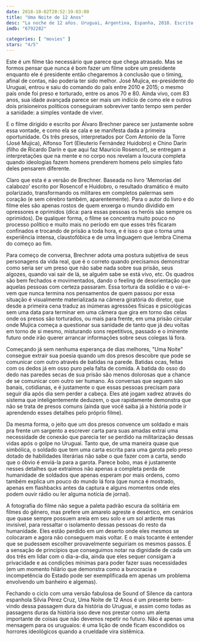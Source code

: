 ```yaml
---
date: 2018-10-02T20:52:19-03:00
title: "Uma Noite de 12 Anos"
desc: "La noche de 12 años. Uruguai, Argentina, Espanha, 2018. Escrito e dirigido por Álvaro Brechner. Com Antonio de la Torre, Chino Darín, Alfonso Tort."
imdb: "6792282"

categories: [ "movies" ]
stars: "4/5"
---
```

Este é um filme tão necessário que parece que chega atrasado. Mas se formos pensar que nunca é bom fazer um filme sobre um presidente enquanto ele é presidente então chegaremos à conclusão que o timing, afinal de contas, não poderia ter sido melhor. José Mujica, ex-presidente do Uruguai, entrou e saiu do comando do país entre 2010 e 2015; o mesmo país onde foi preso e torturado, entre os anos 70 e 80. Ainda vivo, com 83 anos, sua idade avançada parece ser mais um indício de como ele e outros dois prisioneiros políticos conseguiram sobreviver tanto tempo sem perder a sanidade: a simples vontade de viver.

E o filme dirigido e escrito por Álvaro Brechner parece ser justamente sobre essa vontade, e como ela se cala e se manifesta dada a primeira oportunidade. Os três presos, interpretados por Com Antonio de la Torre (José Mujica), Alfonso Tort (Eleuterio Fernández Huidobro) e Chino Darín (filho de Ricardo Darín e que aqui faz Mauricio Rosencof), se entregam a interpretações que na mente e no corpo nos revelam a loucura completa quando ideologias fazem homens prenderem homens pelo simples fato deles pensarem diferente.

Claro que esta é a versão de Brechner. Baseada no livro 'Memorias del calabozo' escrito por Rosencof e Huidobro, o resultado dramático é muito polarizado, transformando os militares em completos palermas sem coração (e sem cérebro também, aparentemente). Para o autor do livro e do filme eles são apenas rostos de quem enxerga o mundo dividido em opressores e oprimidos (dica: para essas pessoas os heróis são sempre os oprimidos). De qualquer forma, o filme se concentra muito pouco no processo político e muito mais no período em que esses três ficaram confinados e trocando de prisão a toda hora, e é isso o que o torna uma experiência intensa, claustofóbica e de uma linguagem que lembra Cinema do começo ao fim.

Para começo de conversa, Brechner adota uma postura subjetiva de seus personagens da vida real, que é o correto quando precisamos demonstrar como seria ser um preso que não sabe nada sobre sua prisão, seus algozes, quando vai sair de lá, se alguém sabe se está vivo, etc. Os quadros são bem fechados e movimentados, dando o feeling de desorientação que aquelas pessoas com certeza passaram. Essa tortura da solidão e o vai-e-vem que nunca termina nos pensamentos de quem passou por essa situação é visualmente materializada na câmera giratória do diretor, que desde a primeira cena traduz as inúmeras agressões físicas e psicológicas sem uma data para terminar em uma câmera que gira em torno das celas onde os presos são torturados, ou mais para frente, em uma prisão circular onde Mujica começa a questionar sua sanidade de tanto que já deu voltas em torno de si mesmo, misturando sons repetitivos, passado e o iminente futuro onde irão querer arrancar informações sobre seus colegas lá fora.

Começando já sem nenhuma esperança de dias melhores, "Uma Noite" consegue extrair sua poesia quando um dos presos descobre que pode se comunicar com outro através de batidas na parede. Batidas ocas, feitas com os dedos já em osso puro pela falta de comida. A batida do osso do dedo nas paredes secas de sua prisão são menos dolorosas que a chance de se comunicar com outro ser humano. As conversas que seguem são banais, cotidianas, e é justamente o que essas pessoas precisam para seguir dia após dia sem perder a cabeça. Eles até jogam xadrez através do sistema que inteligentemente deduzem, o que rapidamente demonstra que não se trata de presos comuns (ainda que você saiba já a história pode ir aprendendo esses detalhes pelo próprio filme).

Da mesma forma, o jeito que um dos presos convence um soldado e mais pra frente um sargento a escrever carta para suas amadas extrai uma necessidade de conexão que parecia ter se perdido na militarização dessas vidas após o golpe no Uruguai. Tanto que, de uma maneira quase que simbólica, o soldado que tem uma carta escrita para uma garota pelo preso dotado de habilidades literárias não sabe o que fazer com a carta, sendo que o óbvio é enviá-la para a garota. Parece bobo, mas é justamente nesses detalhes que extraímos não apenas a completa perda de humanidade de soldados que apenas esperam por mais ordens, como também explica um pouco do mundo lá fora (que nunca é mostrado, apenas em flashbacks antes da captura e alguns momentos onde eles podem ouvir rádio ou ler alguma notícia de jornal).

A fotografia do filme não segue a paleta padrão escura da solitária em filmes do gênero, mas prefere um amarelo agreste e desértico, em cenários que quase sempre possuem areia em seu solo e um sol ardente mas invisível, para ressaltar o isolamento dessas pessoas do resto da humanidade. Eles estão perdido em um deserto onde eles mesmos se colocaram e agora não conseguem mais voltar. E o mais tocante é entender que se pudessem escolher provavelmente seguiriam os mesmos passos. É a sensação de princípios que conseguimos notar na dignidade de cada um dos três em lidar com o dia-a-dia, ainda que eles sequer consigam a privacidade e as condições mínimas para poder fazer suas necessidades (em um momento hilário que demonstra como a burocracia e incompetência do Estado pode ser exemplificada em apenas um problema envolvendo um banheiro e algemas).

Fechando o ciclo com uma versão fabulosa de Sound of Silence da cantora espanhola Silvia Pérez Cruz, Uma Noite de 12 Anos é um presente bem-vindo dessa passagem dura da história do Uruguai, e assim como todas as passagens duras da história isso deve nos prestar como um alerta importante de coisas que não devemos repetir no futuro. Não é apenas uma mensagem para os uruguaios: é uma lição de onde ficam escondidos os horrores ideológicos quando a crueldade vira sistêmica.
